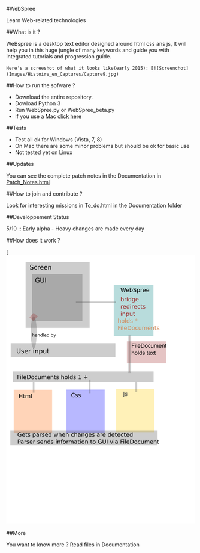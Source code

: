 #WebSpree

Learn Web-related technologies

##What is it ?

  WeBspree is a desktop text editor designed around html css ans js, It will help you in  this huge jungle of many keywords and guide you with integrated tutorials and progression guide.
  
    Here's a screeshot of what it looks like(early 2015): [![Screenchot](Images/Histoire_en_Captures/Capture9.jpg)
    
##How to run the sofware ?

* Download the entire repository.
* Dowload Python 3
* Run WebSpree.py or WebSpree_beta.py
* If you use a Mac [click here](https://github.com/GrosSacASac/WebSpree/wiki/Installation-for-Mac)
  
##Tests

* Test all ok for Windows (Vista, 7, 8)
* On Mac there are some minor problems but should be ok for basic use
* Not tested yet on Linux

##Updates

  You can see the complete patch notes in the Documentation in [Patch_Notes.html](http://rawgit.com/GrosSacASac/WebSpree/master/Documentation/Patch_Notes.html)
  
  
##How to join and contribute ?

  Look for interesting missions in To_do.html in the Documentation folder

##Developpement Status

  5/10 :: Early alpha - Heavy changes are made every day
  
##How does it work ?

  [![simplified_internal_architecture](Documentation/simplified_internal_architecture.svg)
  
##More

  You want to know more ? Read files in Documentation
  

